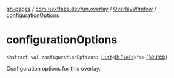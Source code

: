[gh-pages](../../index.md) / [com.nextfaze.devfun.overlay](../index.md) / [OverlayWindow](index.md) / [configurationOptions](./configuration-options.md)

# configurationOptions

`abstract val configurationOptions: `[`List`](https://kotlinlang.org/api/latest/jvm/stdlib/kotlin.collections/-list/index.html)`<`[`UiField`](../../com.nextfaze.devfun.invoke/-ui-field/index.md)`<*>>` [(source)](https://github.com/NextFaze/dev-fun/tree/master/devfun/src/main/java/com/nextfaze/devfun/overlay/OverlayWindow.kt#L135)

Configuration options for this overlay.

